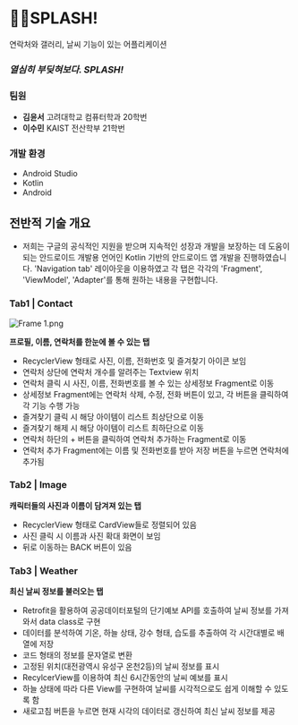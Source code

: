 # 🏄‍♂️SPLASH!
연락처와 갤러리, 날씨 기능이 있는 어플리케이션


### ***************************************************************열심히 부딪혀보다. SPLASH!***************************************************************

### 팀원

- **김윤서** 고려대학교 컴퓨터학과 20학번
- **이수민** KAIST 전산학부 21학번

### 개발 환경

- Android Studio
- Kotlin
- Android

## 전반적 기술 개요

- 저희는 구글의 공식적인 지원을 받으며 지속적인 성장과 개발을 보장하는 데 도움이 되는 안드로이드 개발용 언어인 Kotlin 기반의 안드로이드 앱 개발을 진행하였습니다. 'Navigation tab' 레이아웃을 이용하였고 각 탭은 각각의 'Fragment', 'ViewModel', 'Adapter'를 통해 원하는 내용을 구현합니다. 

### Tab1 | Contact

![Frame 1.png](https://prod-files-secure.s3.us-west-2.amazonaws.com/f6cb388f-3934-47d6-9928-26d2e10eb0fc/60207201-4085-492c-b90c-6e3fcc46b74d/Frame_1.png)

**프로필, 이름, 연락처를 한눈에 볼 수 있는 탭**

- RecyclerView 형태로 사진, 이름, 전화번호 및 즐겨찾기 아이콘 보임
- 연락처 상단에 연락처 개수를 알려주는 Textview 위치
- 연락처 클릭 시 사진, 이름, 전화번호를 볼 수 있는 상세정보 Fragment로 이동
- 상세정보 Fragment에는 연락처 삭제, 수정, 전화 버튼이 있고, 각 버튼을 클릭하여 각 기능 수행 가능
- 즐겨찾기 클릭 시 해당 아이템이 리스트 최상단으로 이동
- 즐겨찾기 해제 시 해당 아이템이 리스트 최하단으로 이동
- 연락처 하단의 + 버튼을 클릭하여 연락처 추가하는 Fragment로 이동
- 연락처 추가 Fragment에는 이름 및 전화번호를 받아 저장 버튼을 누르면 연락처에 추가됨

### Tab2 | Image

**캐릭터들의 사진과 이름이 담겨져 있는 탭**

- RecyclerView 형태로 CardView들로 정렬되어 있음
- 사진 클릭 시 이름과 사진 확대 화면이 보임
- 뒤로 이동하는 BACK 버튼이 있음

### Tab3 | Weather

**최신 날씨 정보를 불러오는 탭**

- Retrofit을 활용하여 공공데이터포털의 단기예보 API를 호출하여 날씨 정보를 가져와서 data class로 구현
- 데이터를 분석하여 기온, 하늘 상태, 강수 형태, 습도를 추출하여 각 시간대별로 배열에 저장
- 코드 형태의 정보를 문자열로 변환
- 고정된 위치(대전광역시 유성구 온천2등)의 날씨 정보를 표시
- RecylcerView를 이용하여 최신 6시간동안의 날씨 예보를 표시
- 하늘 상태에 따라 다른 View를 구현하여 날씨를 시각적으로도 쉽게 이해할 수 있도록 함
- 새로고침 버튼을 누르면 현재 시각의 데이터로 갱신하여 최신 날씨 정보를 제공
  
